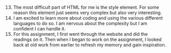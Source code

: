 13. The most difficult part of HTML for me is the style element. For some reason this element just seems very complex but also very interesting.
14. I am excited to learn more about coding and using the various different languages to do so. I am nervous about the complexity but I am confident I can handle it.
15. For this assignment, I first went through the website and did the readings on it. Then when I began to work on the assignment, I looked back at old work from earlier to refresh my memory and gain inspiration. 
